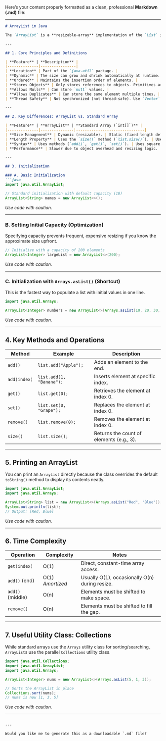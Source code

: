 Here’s your content properly formatted as a clean, professional **Markdown (.md)** file:

---

````markdown
# ArrayList in Java

The `ArrayList` is a **resizable-array** implementation of the `List` interface in the Java Collections Framework. It acts as a dynamic array, providing flexibility that standard arrays lack.

---

## 1. Core Principles and Definitions

| **Feature** | **Description** |
|--------------|----------------|
| **Location** | Part of the `java.util` package. |
| **Dynamic** | The size can grow and shrink automatically at runtime. |
| **Ordered** | Maintains the insertion order of elements. |
| **Stores Objects** | Only stores references to objects. Primitives are auto-boxed into wrapper classes (e.g., `int` becomes `Integer`). |
| **Allows Nulls** | Can store `null` values. |
| **Allows Duplicates** | Can store the same element multiple times. |
| **Thread Safety** | Not synchronized (not thread-safe). Use `Vector` or `Collections.synchronizedList()` for multi-threaded environments. |

---

## 2. Key Differences: ArrayList vs. Standard Array

| **Feature** | **ArrayList** | **Standard Array (`int[]`)** |
|--------------|---------------|-------------------------------|
| **Size Management** | Dynamic (resizable). | Static (fixed length defined at creation). |
| **Length Property** | Uses the `size()` method (`list.size()`). | Uses the `length` field (`arr.length`). |
| **Syntax** | Uses methods (`add()`, `get()`, `set()`). | Uses square brackets (`[]`) for access. |
| **Performance** | Slower due to object overhead and resizing logic. | Faster, direct memory access (contiguous memory). |

---

## 3. Initialization

### A. Basic Initialization
```java
import java.util.ArrayList;

// Standard initialization with default capacity (10)
ArrayList<String> names = new ArrayList<>();
````

*Use code with caution.*

---

### B. Setting Initial Capacity (Optimization)

Specifying capacity prevents frequent, expensive resizing if you know the approximate size upfront.

```java
// Initialize with a capacity of 200 elements
ArrayList<Integer> largeList = new ArrayList<>(200);
```

*Use code with caution.*

---

### C. Initialization with `Arrays.asList()` (Shortcut)

This is the fastest way to populate a list with initial values in one line.

```java
import java.util.Arrays;

ArrayList<Integer> numbers = new ArrayList<>(Arrays.asList(10, 20, 30, 40));
```

*Use code with caution.*

---

## 4. Key Methods and Operations

| **Method**   | **Example**              | **Description**                          |
| ------------ | ------------------------ | ---------------------------------------- |
| `add()`      | `list.add("Apple");`     | Adds an element to the end.              |
| `add(index)` | `list.add(1, "Banana");` | Inserts element at specific index.       |
| `get()`      | `list.get(0);`           | Retrieves the element at index 0.        |
| `set()`      | `list.set(0, "Grape");`  | Replaces the element at index 0.         |
| `remove()`   | `list.remove(0);`        | Removes the element at index 0.          |
| `size()`     | `list.size();`           | Returns the count of elements (e.g., 3). |

---

## 5. Printing an ArrayList

You can print an `ArrayList` directly because the class overrides the default `toString()` method to display its contents neatly.

```java
import java.util.ArrayList;
import java.util.Arrays;

ArrayList<String> list = new ArrayList<>(Arrays.asList("Red", "Blue"));
System.out.println(list); 
// Output: [Red, Blue]
```

*Use code with caution.*

---

## 6. Time Complexity

| **Operation**    | **Complexity**   | **Notes**                                      |
| ---------------- | ---------------- | ---------------------------------------------- |
| `get(index)`     | O(1)             | Direct, constant-time array access.            |
| `add()` (end)    | O(1) *Amortized* | Usually O(1), occasionally O(n) during resize. |
| `add()` (middle) | O(n)             | Elements must be shifted to make space.        |
| `remove()`       | O(n)             | Elements must be shifted to fill the gap.      |

---

## 7. Useful Utility Class: Collections

While standard arrays use the `Arrays` utility class for sorting/searching, `ArrayList`s use the parallel `Collections` utility class.

```java
import java.util.Collections;
import java.util.ArrayList;
import java.util.Arrays;

ArrayList<Integer> nums = new ArrayList<>(Arrays.asList(5, 1, 3));

// Sorts the ArrayList in place
Collections.sort(nums); 
// nums is now [1, 3, 5]
```

*Use code with caution.*

---

```

---

Would you like me to generate this as a downloadable `.md` file?
```
